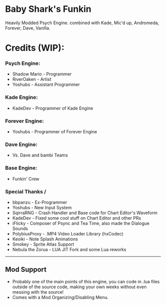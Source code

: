 # Baby Shark's Funkin
Heavily Modded Psych Engine. combined with Kade, Mic'd up, Andromeda, Forever, Dave, Vanilla.

# Credits (WIP):

### Psych Engine:
* Shadow Mario - Programmer
* RiverOaken - Artist
* Yoshubs - Assistant Programmer

### Kade Engine:
* KadeDev - Programmer of Kade Engine

### Forever Engine:
* Yoshubs - Programmer of Forever Engine

### Dave Engine:
* Vs. Dave and bambi Teams

### Base Engine:
* Funkin' Crew

### Special Thanks /
* bbpanzu - Ex-Programmer
* Yoshubs - New Input System
* SqirraRNG - Crash Handler and Base code for Chart Editor's Waveform
* KadeDev - Fixed some cool stuff on Chart Editor and other PRs
* iFlicky - Composer of Psync and Tea Time, also made the Dialogue Sounds
* PolybiusProxy - .MP4 Video Loader Library (hxCodec)
* Keoiki - Note Splash Animations
* Smokey - Sprite Atlas Support
* Nebula the Zorua - LUA JIT Fork and some Lua reworks
_____________________________________

## Mod Support
* Probably one of the main points of this engine, you can code in .lua files outside of the source code, making your own weeks without even messing with the source!
* Comes with a Mod Organizing/Disabling Menu.